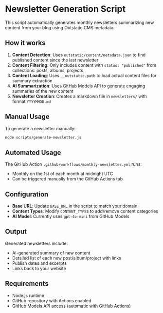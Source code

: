 # Newsletter Generation Script

This script automatically generates monthly newsletters summarizing new content from your blog using Outstatic CMS metadata.

## How it works

1. **Content Detection**: Uses `outstatic/content/metadata.json` to find published content since the last newsletter
2. **Content Filtering**: Only includes content with `status: "published"` from collections: posts, albums, projects
3. **Content Loading**: Uses `__outstatic.path` to load actual content files for summary extraction
4. **AI Summarization**: Uses GitHub Models API to generate engaging summaries of the new content
5. **Newsletter Creation**: Creates a markdown file in `newsletters/` with format `YYYYMMDD.md`

## Manual Usage

To generate a newsletter manually:

```bash
node scripts/generate-newsletter.js
```

## Automated Usage

The GitHub Action `.github/workflows/monthly-newsletter.yml` runs:
- Monthly on the 1st of each month at midnight UTC
- Can be triggered manually from the GitHub Actions tab

## Configuration

- **Base URL**: Update `BASE_URL` in the script to match your domain
- **Content Types**: Modify `CONTENT_TYPES` to add/remove content categories
- **AI Model**: Currently uses `gpt-4o-mini` from GitHub Models

## Output

Generated newsletters include:
- AI-generated summary of new content
- Detailed list of each new post/album/project with links
- Publish dates and excerpts
- Links back to your website

## Requirements

- Node.js runtime
- GitHub repository with Actions enabled
- GitHub Models API access (automatic with GitHub Actions)